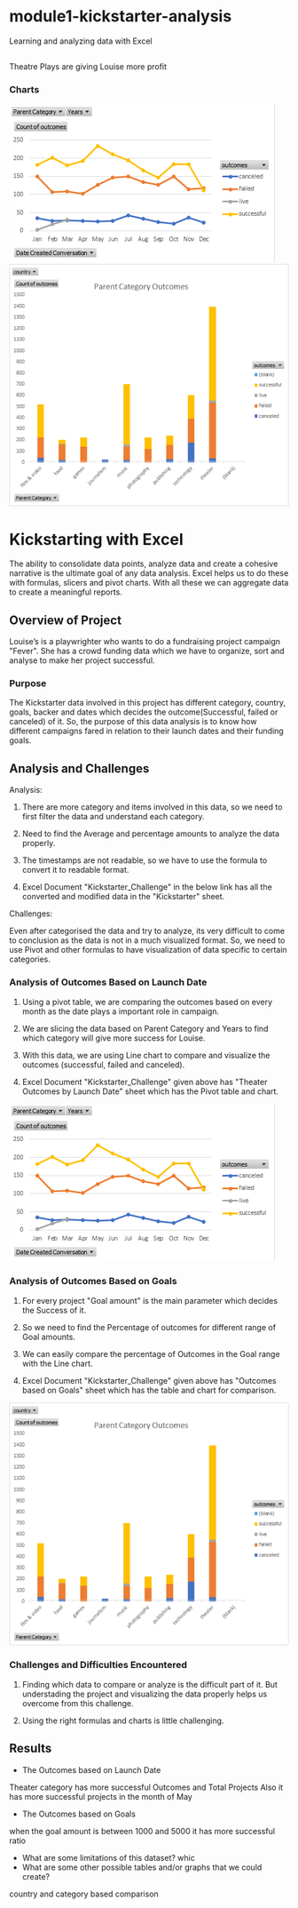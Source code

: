 # module1-kickstarter-analysis
Learning and analyzing data with Excel
##
Theatre Plays are giving Louise more profit 
### Charts
![Date_Based_chart](https://github.com/saranyadurairaju/module1-kickstarter-analysis/blob/main/Date_Based_chart.png)
![Parent_Category_chart](https://github.com/saranyadurairaju/module1-kickstarter-analysis/blob/main/Parent_Category_chart.png)

# Kickstarting with Excel

The ability to consolidate data points, analyze data and create a cohesive narrative is the ultimate goal of any data analysis. Excel helps us to do these with formulas, slicers and pivot charts. With all these we can aggregate data to create a meaningful reports. 

## Overview of Project

Louise’s is a playwrighter who wants to do a fundraising project campaign "Fever". She has a crowd funding data which we have to organize, sort and analyse to make her project successful.

### Purpose

The Kickstarter data involved in this project has different category, country, goals, backer and dates which decides the outcome(Successful, failed or canceled) of it. So, the purpose of this data analysis is to know how different campaigns fared in relation to their launch dates and their funding goals.


## Analysis and Challenges

Analysis:

1) There are more category and items involved in this data, so we need to first filter the data and understand each category.

2) Need to find the Average and percentage amounts to analyze the data properly.

3) The timestamps are not readable, so we have to use the formula to convert it to readable format. 

4) Excel Document "Kickstarter_Challenge" in the below link has all the converted and modified data in the "Kickstarter" sheet. 

Challenges:
 
Even after categorised the data and try to analyze, its very difficult to come to conclusion as the data is not in a much visualized format. So, we need to use Pivot and other formulas to have visualization of data specific to certain categories.
 
### Analysis of Outcomes Based on Launch Date

1) Using a pivot table, we are comparing the outcomes based on every month as the date plays a important role in campaign. 

2) We are slicing the data based on Parent Category and Years to find which category will give more success for Louise.

3) With this data, we are using Line chart to compare and visualize the outcomes (successful, failed and canceled).

4) Excel Document "Kickstarter_Challenge" given above has "Theater Outcomes by Launch Date" sheet which has the Pivot table and chart. 

![date_based_chart](https://github.com/saranyadurairaju/module1-kickstarter-analysis/blob/main/Date_Based_chart.png)

### Analysis of Outcomes Based on Goals

1) For every project "Goal amount" is the main parameter which decides the Success of it.

2) So we need to find the Percentage of outcomes for different range of Goal amounts.

3) We can easily compare the percentage of Outcomes in the Goal range with the Line chart.

4) Excel Document "Kickstarter_Challenge" given above has "Outcomes based on Goals" sheet which has the table and chart for comparison. 

![parent_category_chart](https://github.com/saranyadurairaju/module1-kickstarter-analysis/blob/main/Parent_Category_chart.png)

### Challenges and Difficulties Encountered

1) Finding which data to compare or analyze is the difficult part of it. But understading the project and visualizing the data properly helps us overcome from this challenge.

2) Using the right formulas and charts is little challenging. 

## Results

- The Outcomes based on Launch Date

Theater category has more successful Outcomes and Total Projects
Also it has more successful projects in the month of May

- The Outcomes based on Goals

when the goal amount is between 1000 and 5000 it has more successful ratio

- What are some limitations of this dataset?
whic
- What are some other possible tables and/or graphs that we could create?

country and category based comparison

